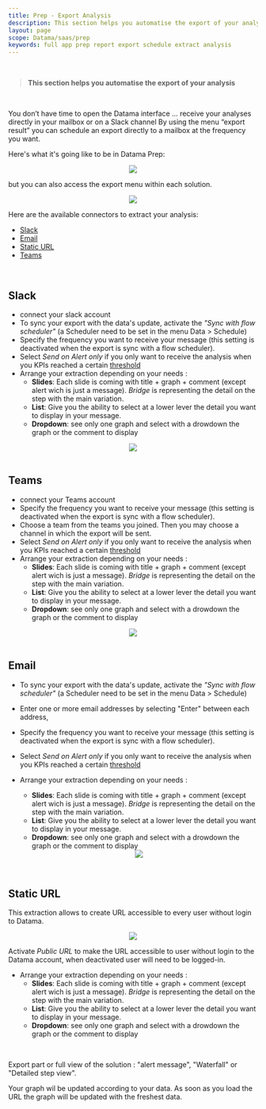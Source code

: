 ```yaml
---
title: Prep - Export Analysis
description: This section helps you automatise the export of your analysis
layout: page
scope: Datama/saas/prep
keywords: full app prep report export schedule extract analysis
---
```

<br>

> **This section helps you automatise the export of your analysis**

<br>

You don’t have time to open the Datama interface … receive your analyses directly in your mailbox or on a Slack channel
By using the menu “export result” you can schedule an export directly to a mailbox at the frequency you want.

Here's what it's going like to be in Datama Prep: 

<center><img src="{{site.url}}/{{site.baseurl}}/core_app/new/prep/interface/images/prep_export.png"/></center>

but you can also access the export menu within each solution.
<center><img src="{{site.url}}/{{site.baseurl}}/core_app/new/prep/interface/images/prep_exportToggle.jpg"/></center>


Here are the available connectors to extract your analysis:
- [Slack](#slack)
- [Email](#email)
- [Static URL](#static-url)
- [Teams](#teams)

<br>

## <b>Slack</b>

- connect your slack account
- To sync your export with the data's update, activate the <i>"Sync with flow scheduler"</i> (a Scheduler need to be set in the menu Data > Schedule)
- Specify the frequency you want to receive your message (this setting is deactivated when the export is sync with a flow scheduler). 
- Select <i>Send on Alert only</i> if you only want to receive the analysis when you KPIs reached a certain [threshold]({{site.url}}/{{site.baseurl}}/core_app/new/prep/interface/threshold.html")
- Arrange your extraction depending on your needs : 
    - **Slides**: Each slide is coming with title + graph + comment (except alert wich is just a message). <i>Bridge</i> is representing the detail on the step with the main variation.
    - **List**: Give you the ability to select at a lower lever the detail you want to display in your message.
    - **Dropdown**: see only one graph and select with a drowdown the graph or the comment to display 

    
<center><img src="{{site.url}}/{{site.baseurl}}/core_app/new/prep/interface/images/prep_exportSlack.jpg"/></center>


<br>

## <b>Teams</b>

- connect your Teams account
- Specify the frequency you want to receive your message (this setting is deactivated when the export is sync with a flow scheduler).
- Choose a team from the teams you joined. Then you may choose a channel in which the export will be sent.
- Select <i>Send on Alert only</i> if you only want to receive the analysis when you KPIs reached a certain [threshold]({{site.url}}/{{site.baseurl}}/core_app/new/prep/interface/threshold.html")
- Arrange your extraction depending on your needs :
    - **Slides**: Each slide is coming with title + graph + comment (except alert wich is just a message). <i>Bridge</i> is representing the detail on the step with the main variation.
    - **List**: Give you the ability to select at a lower lever the detail you want to display in your message.
    - **Dropdown**: see only one graph and select with a drowdown the graph or the comment to display

<center><img src="{{site.url}}/{{site.baseurl}}/core_app/new/prep/interface/images/prep_exportTeams.jpg"/></center>

<br>

## <b>Email</b>

- To sync your export with the data's update, activate the <i>"Sync with flow scheduler"</i> (a Scheduler need to be set in the menu Data > Schedule)
- Enter one or more email addresses by selecting "Enter" between each address,
- Specify the frequency you want to receive your message (this setting is deactivated when the export is sync with a flow scheduler). 
- Select <i>Send on Alert only</i> if you only want to receive the analysis when you KPIs reached a certain [threshold]({{site.url}}/{{site.baseurl}}/core_app/new/prep/interface/threshold.html")
- Arrange your extraction depending on your needs : 
    - **Slides**: Each slide is coming with title + graph + comment (except alert wich is just a message). <i>Bridge</i> is representing the detail on the step with the main variation.
    - **List**: Give you the ability to select at a lower lever the detail you want to display in your message.
    - **Dropdown**: see only one graph and select with a drowdown the graph or the comment to display 

    <center><img src="{{site.url}}/{{site.baseurl}}/core_app/new/prep/interface/images/prep_exportEmail.jpg"/></center>

<br>

## <b>Static URL</b>

This extraction allows to create URL accessible to every user without login to Datama.

<center><img src="{{site.url}}/{{site.baseurl}}/core_app/new/prep/interface/images/export_URLCreateNew.jpg"/></center>

Activate <i>Public URL</i> to make the URL accessible to user without login to the Datama account, when deactivated user will need to be logged-in. 

- Arrange your extraction depending on your needs : 
    - **Slides**: Each slide is coming with title + graph + comment (except alert wich is just a message). <i>Bridge</i> is representing the detail on the step with the main variation.
    - **List**: Give you the ability to select at a lower lever the detail you want to display in your message.
    - **Dropdown**: see only one graph and select with a drowdown the graph or the comment to display 

<br>

Export part or full view of the solution : "alert message", "Waterfall" or "Detailed step view". 

Your graph wil be updated according to your data. As soon as you load the URL the graph will be updated with the freshest data. 

<br>


